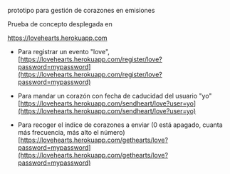 prototipo para gestión de corazones en emisiones

Prueba de concepto desplegada en 

https://lovehearts.herokuapp.com


* Para registrar un evento "love", [https://lovehearts.herokuapp.com/register/love?password=mypassword](https://lovehearts.herokuapp.com/register/love?password=mypassword)

* Para mandar un corazón con fecha de caducidad del usuario "yo" [https://lovehearts.herokuapp.com/sendheart/love?user=yo](https://lovehearts.herokuapp.com/sendheart/love?user=yo)

* Para recoger el índice de corazones a enviar (0 está apagado, cuanta más frecuencia, más alto el número) [https://lovehearts.herokuapp.com/gethearts/love?password=mypassword](https://lovehearts.herokuapp.com/gethearts/love?password=mypassword)



